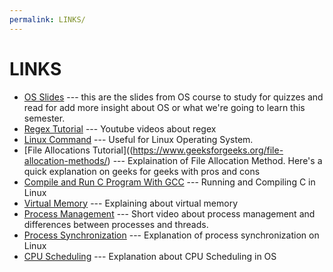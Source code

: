```yaml
---
permalink: LINKS/
---
```


# LINKS
- [OS Slides](https://www.os-book.com/OS10/slide-dir/) --- this are the slides from OS course to study for quizzes and read for add more insight about OS or what we're going to learn this semester.
- [Regex Tutorial](https://youtu.be/bgBWp9EIlMM) --- Youtube videos about regex
- [Linux Command](https://docs.rockylinux.org/books/admin_guide/03-commands/) --- Useful for Linux Operating System.
- [File Allocations Tutorial]((https://www.geeksforgeeks.org/file-allocation-methods/) --- Explaination of File Allocation Method. Here's a quick explanation on geeks for geeks with pros and cons
- [Compile and Run C Program With GCC](https://www.youtube.com/watch?v=oLjN6jAg-sY) --- Running and Compiling C in Linux
- [Virtual Memory](https://www.youtube.com/watch?v=qcBIvnQt0Bw&list=PLiwt1iVUib9s2Uo5BeYmwkDFUh70fJPxX) --- Explaining about virtual memory
- [Process Management](https://www.youtube.com/watch?v=OrM7nZcxXZU) --- Short video about process management and differences between processes and threads.
- [Process Synchronization](https://www.tutorialspoint.com/process-synchronization-in-linux) --- Explanation of process synchronization on Linux
- [CPU Scheduling](https://www.geeksforgeeks.org/cpu-scheduling-in-operating-systems/?ref=lbp) --- Explanation about CPU Scheduling in OS
